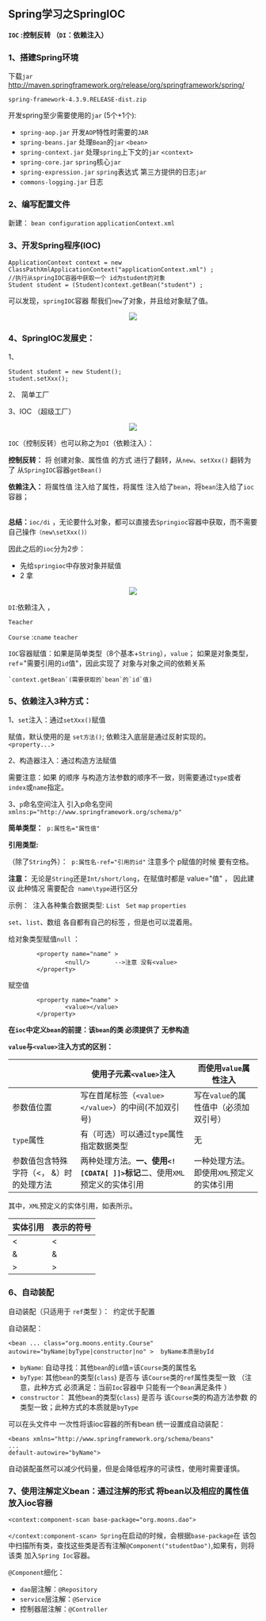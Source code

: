## Spring学习之SpringIOC



**`IOC` :控制反转 （`DI`：依赖注入）**

### 1、搭建Spring环境
下载`jar`
http://maven.springframework.org/release/org/springframework/spring/

`spring-framework-4.3.9.RELEASE-dist.zip`

开发spring至少需要使用的`jar`	(5个+1个):

- `spring-aop.jar`		开发`AOP`特性时需要的`JAR`
- `spring-beans.jar`		处理`Bean`的`jar`			`<bean>`
- `spring-context.jar`	处理`spring`上下文的`jar`		`<context>`
- `spring-core.jar`		`spring`核心`jar`
- `spring-expression.jar`	`spring`表达式 
  第三方提供的日志`jar`
- `commons-logging.jar`	日志

### 2、编写配置文件

新建：
`bean configuration`  `applicationContext.xml`



### 3、开发Spring程序(IOC)

	ApplicationContext context = new ClassPathXmlApplicationContext("applicationContext.xml") ;
	//执行从springIOC容器中获取一个 id为student的对象
	Student student = (Student)context.getBean("student") ;
可以发现，`springIOC`容器 帮我们`new`了对象，并且给对象赋了值。

<div align="center">
<img src="https://github.com/ZP-AlwaysWin/Java-Learn/blob/master/Spring%E5%AD%A6%E4%B9%A0%E7%AC%94%E8%AE%B0/%E5%9B%BE%E7%89%87/new%E6%96%B9%E5%BC%8F%E7%9A%84%E5%88%9B%E5%BB%BA%E5%AF%B9%E8%B1%A1.png" />
</div>

### 4、SpringIOC发展史：
1、


```
Student student = new Student();
student.setXxx();
```

2、
简单工厂

3、IOC （超级工厂）

<div align="center">
<img src="https://github.com/ZP-AlwaysWin/Java-Learn/blob/master/Spring%E5%AD%A6%E4%B9%A0%E7%AC%94%E8%AE%B0/%E5%9B%BE%E7%89%87/springioc%E5%AE%B9%E5%99%A8.png" />
</div>

`IOC`（控制反转）也可以称之为`DI`（依赖注入）：

**控制反转：** 将 创建对象、属性值 的方式 进行了翻转，从`new`、`setXxx()`  翻转为了 从`SpringIOC`容器`getBean()`

**依赖注入：** 将属性值 注入给了属性，将属性 注入给了`bean`，将`bean`注入给了`ioc`容器；

​	
**总结：**`ioc/di` ，无论要什么对象，都可以直接去`Springioc`容器中获取，而不需要自己操作`（new\setXxx()）`

因此之后的`ioc`分为2步：

- 先给`springioc`中存放对象并赋值   
- 2 拿

<div align="center">
<img src="https://github.com/ZP-AlwaysWin/Java-Learn/blob/master/Spring%E5%AD%A6%E4%B9%A0%E7%AC%94%E8%AE%B0/%E5%9B%BE%E7%89%87/%E4%BB%8EIoc%E4%B8%AD%E8%8E%B7%E5%8F%96.png" />
</div>

`DI`:依赖注入 ，

`Teacher`  

`Course`  :` cname ` `teacher`

`IOC`容器赋值：如果是简单类型（8个基本+`String`），`value`； 
如果是对象类型，`ref`="需要引用的`id`值"，因此实现了 对象与对象之间的依赖关系

	`context.getBean`(需要获取的`bean`的`id`值)



### 5、依赖注入3种方式：
1、`set`注入：通过`setXxx()`赋值

赋值，默认使用的是 `set方法()`;
依赖注入底层是通过反射实现的。
`<property...>`

2、构造器注入：通过构造方法赋值
 <constructor-arg value="ls" type="String" index="0" name="name"></constructor-arg>

需要注意：如果  <constructor-arg>的顺序 与构造方法参数的顺序不一致，则需要通过`type`或者`index`或`name`指定。

3、`p`命名空间注入
引入p命名空间
​	`xmlns:p="http://www.springframework.org/schema/p"`

<bean id="course" class="org.moons.entity.Course" p:courseHour="300" p:courseName="hadoop" p:teacher-ref="teacher">

**简单类型：**
​	`p:属性名="属性值"`

**引用类型:**

（除了`String`外）：
​	`p:属性名-ref="引用的id"`
注意多个 p赋值的时候 要有空格。

**注意：**
无论是`String`还是`Int/short/long`，在赋值时都是 value="值" ，
因此建议 此种情况 需要配合` name\type`进行区分



示例：
​	注入各种集合数据类型: `List` ` Set` `map` `properties`

`set`、`list`、数组   各自都有自己的标签<set> <list> <array>，但是也可以混着用。




给对象类型赋值`null` ：
```
		<property name="name" >  
				<null/>       -->注意 没有<value>
		</property>
```
赋空值
```
		<property name="name" >  
				<value></value>  
		</property>
```

**在`ioc`中定义`bean`的前提：该`bean`的类 必须提供了 无参构造**




**`value`与`<value>`注入方式的区别：**

 

|                                         | 使用子元素`<value>`注入                                        | 而使用`value`属性注入                     |
| --------------------------------------- | ------------------------------------------------------------ | --------------------------------------- |
| 参数值位置                              | 写在首尾标签（`<value></value>`）的中间(不加双引号)            | 写在`value`的属性值中（必须加双引号）     |
| `type`属性                                | 有（可选）可以通过`type`属性指定数据类型                       | 无                                      |
| 参数值包含特殊字符（<， &）时的处理方法 | 两种处理方法。**一、使用`<![CDATA[ ]]>`标记**二、使用`XML`预定义的实体引用 | 一种处理方法。即使用`XML`预定义的实体引用 |

 

其中，`XML`预定义的实体引用，如表所示。



| 实体引用 | 表示的符号 |
| -------- | ---------- |
| &lt;     | <          |
| &amp;    | &          |
| &gt;     | >          |



### 6、自动装配

自动装配（只适用于 `ref`类型 ）：
​	约定优于配置

自动装配：

```
<bean ... class="org.moons.entity.Course"  autowire="byName|byType|constructor|no" >  byName本质是byId
```



- `byName`:  自动寻找：其他`bean`的`id`值=该`Course`类的属性名
- `byType`:  其他`bean`的类型(`class`)  是否与 该`Course`类的`ref`属性类型一致  （注意，此种方式 必须满足：当前`Ioc`容器中 只能有一个`Bean`满足条件  ）
- `constructor`： 其他`bean`的类型(`class`)  是否与 该`Course`类的构造方法参数 的类型一致；此种方式的本质就是`byType`

可以在头文件中 一次性将该ioc容器的所有bean  统一设置成自动装配：

```
<beans xmlns="http://www.springframework.org/schema/beans"
...
default-autowire="byName">
```



自动装配虽然可以减少代码量，但是会降低程序的可读性，使用时需要谨慎。



### 7、使用注解定义bean：通过注解的形式 将bean以及相应的属性值 放入ioc容器

```
<context:component-scan base-package="org.moons.dao">
```

`</context:component-scan> Spring`在启动的时候，会根据`base-package`在 该包中扫描所有类，查找这些类是否有注解`@Component("studentDao")`,如果有，则将该类 加入`Spring Ioc`容器。

`@Component`细化：

- `dao`层注解：`@Repository`
- `service`层注解：`@Service`
- 控制器层注解：`@Controller`
